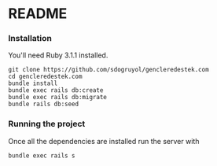# README
### Installation

You'll need Ruby 3.1.1 installed.

```
git clone https://github.com/sdogruyol/gencleredestek.com
cd gencleredestek.com
bundle install
bundle exec rails db:create
bundle exec rails db:migrate
bundle rails db:seed
```

### Running the project

Once all the dependencies are installed run the server with

```
bundle exec rails s
```

